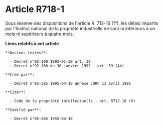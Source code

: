 # Article R718-1

Sous réserve des dispositions de l'article R. 712-16 (1°), les délais impartis par l'Institut national de la propriété
industrielle ne sont ni inférieurs à un mois ni supérieurs à quatre mois.

**Liens relatifs à cet article**

	**Anciens textes**:

	  - Décret n°92-100 1992-01-30 art. 39
	  - Décret n°92-100 du 30 janvier 1992 - art. 39 (Ab)

	**Créé par**:

	  - Décret n°95-385 1995-04-10 annexe JORF 13 avril 1995

	**Cite**:

	  - Code de la propriété intellectuelle - art. R712-16 (V)

	**Codifié par**:

	  - Décret n°95-385 1955-04-10
